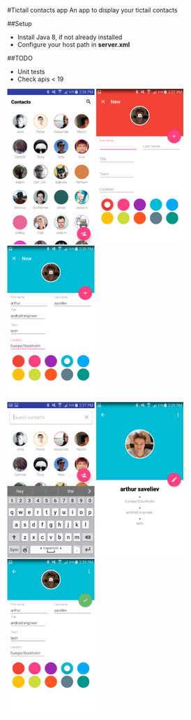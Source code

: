 #Tictail contacts app
An app to display your tictail contacts

##Setup
* Install Java 8, if not already installed
* Configure your host path in **server.xml**


##TODO
- Unit tests
- Check apis < 19

<img src="graphics/sc_1.png" width="200">
<img src="graphics/sc_2.png" width="200">
<img src="graphics/sc_6.png" width="200"><br>
<img src="graphics/sc_4.png" width="200">
<img src="graphics/sc_7.png" width="200">
<img src="graphics/sc_8.png" width="200"><br>
